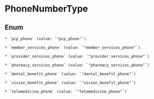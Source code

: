 
# PhoneNumberType

## Enum


    * `pcp_phone` (value: `"pcp_phone"`)

    * `member_services_phone` (value: `"member_services_phone"`)

    * `provider_services_phone` (value: `"provider_services_phone"`)

    * `pharmacy_services_phone` (value: `"pharmacy_services_phone"`)

    * `dental_benefit_phone` (value: `"dental_benefit_phone"`)

    * `vision_benefit_phone` (value: `"vision_benefit_phone"`)

    * `telemedicine_phone` (value: `"telemedicine_phone"`)



